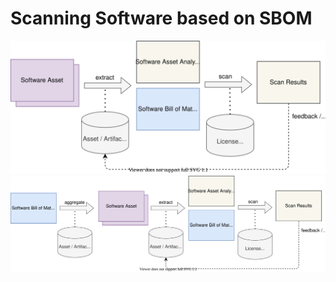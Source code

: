 # Scanning Software based on SBOM

![Asset Scanning from Asset](figures/05-asset-to-scan.svg)
![Asset Scanning from SBOM](figures/06-sbom-to-scan.svg)
